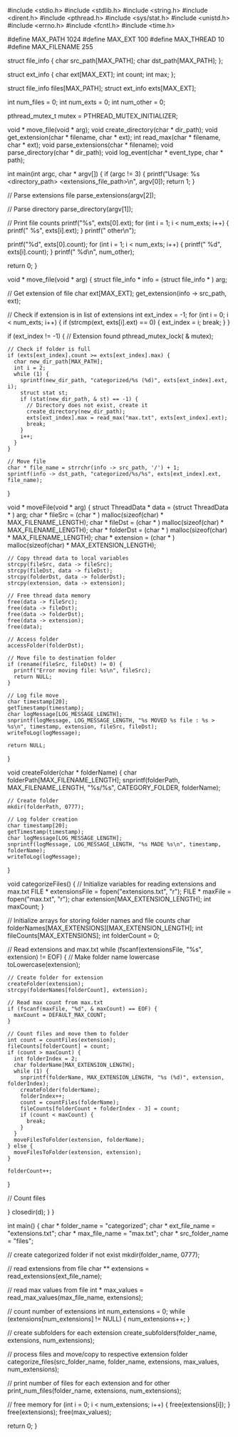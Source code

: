 #include <stdio.h>
#include <stdlib.h>
#include <string.h>
#include <dirent.h>
#include <pthread.h>
#include <sys/stat.h>
#include <unistd.h>
#include <errno.h>
#include <fcntl.h>
#include <time.h>

#define MAX_PATH 1024
#define MAX_EXT 100
#define MAX_THREAD 10
#define MAX_FILENAME 255

struct file_info {
  char src_path[MAX_PATH];
  char dst_path[MAX_PATH];
};

struct ext_info {
  char ext[MAX_EXT];
  int count;
  int max;
};

struct file_info files[MAX_PATH];
struct ext_info exts[MAX_EXT];

int num_files = 0;
int num_exts = 0;
int num_other = 0;

pthread_mutex_t mutex = PTHREAD_MUTEX_INITIALIZER;

void * move_file(void * arg);
void create_directory(char * dir_path);
void get_extension(char * filename, char * ext);
int read_max(char * filename, char * ext);
void parse_extensions(char * filename);
void parse_directory(char * dir_path);
void log_event(char * event_type, char * path);

int main(int argc, char * argv[]) {
  if (argc != 3) {
    printf("Usage: %s <directory_path> <extensions_file_path>\n", argv[0]);
    return 1;
  }

  // Parse extensions file
  parse_extensions(argv[2]);

  // Parse directory
  parse_directory(argv[1]);

  // Print file counts
  printf("%s", exts[0].ext);
  for (int i = 1; i < num_exts; i++) {
    printf(" %s", exts[i].ext);
  }
  printf(" other\n");

  printf("%d", exts[0].count);
  for (int i = 1; i < num_exts; i++) {
    printf(" %d", exts[i].count);
  }
  printf(" %d\n", num_other);

  return 0;
}

void * move_file(void * arg) {
  struct file_info * info = (struct file_info * ) arg;

  // Get extension of file
  char ext[MAX_EXT];
  get_extension(info -> src_path, ext);

  // Check if extension is in list of extensions
  int ext_index = -1;
  for (int i = 0; i < num_exts; i++) {
    if (strcmp(ext, exts[i].ext) == 0) {
      ext_index = i;
      break;
    }
  }

  if (ext_index != -1) {
    // Extension found
    pthread_mutex_lock( & mutex);

    // Check if folder is full
    if (exts[ext_index].count >= exts[ext_index].max) {
      char new_dir_path[MAX_PATH];
      int i = 2;
      while (1) {
        sprintf(new_dir_path, "categorized/%s (%d)", exts[ext_index].ext, i);
        struct stat st;
        if (stat(new_dir_path, & st) == -1) {
          // Directory does not exist, create it
          create_directory(new_dir_path);
          exts[ext_index].max = read_max("max.txt", exts[ext_index].ext);
          break;
        }
        i++;
      }
    }

    // Move file
    char * file_name = strrchr(info -> src_path, '/') + 1;
    sprintf(info -> dst_path, "categorized/%s/%s", exts[ext_index].ext, file_name);
  }

  void * moveFile(void * arg) {
    struct ThreadData * data = (struct ThreadData * ) arg;
    char * fileSrc = (char * ) malloc(sizeof(char) * MAX_FILENAME_LENGTH);
    char * fileDst = (char * ) malloc(sizeof(char) * MAX_FILENAME_LENGTH);
    char * folderDst = (char * ) malloc(sizeof(char) * MAX_FILENAME_LENGTH);
    char * extension = (char * ) malloc(sizeof(char) * MAX_EXTENSION_LENGTH);

    // Copy thread data to local variables
    strcpy(fileSrc, data -> fileSrc);
    strcpy(fileDst, data -> fileDst);
    strcpy(folderDst, data -> folderDst);
    strcpy(extension, data -> extension);

    // Free thread data memory
    free(data -> fileSrc);
    free(data -> fileDst);
    free(data -> folderDst);
    free(data -> extension);
    free(data);

    // Access folder
    accessFolder(folderDst);

    // Move file to destination folder
    if (rename(fileSrc, fileDst) != 0) {
      printf("Error moving file: %s\n", fileSrc);
      return NULL;
    }

    // Log file move
    char timestamp[20];
    getTimestamp(timestamp);
    char logMessage[LOG_MESSAGE_LENGTH];
    snprintf(logMessage, LOG_MESSAGE_LENGTH, "%s MOVED %s file : %s > %s\n", timestamp, extension, fileSrc, fileDst);
    writeToLog(logMessage);

    return NULL;

  }

  void createFolder(char * folderName) {
    char folderPath[MAX_FILENAME_LENGTH];
    snprintf(folderPath, MAX_FILENAME_LENGTH, "%s/%s", CATEGORY_FOLDER, folderName);

    // Create folder
    mkdir(folderPath, 0777);

    // Log folder creation
    char timestamp[20];
    getTimestamp(timestamp);
    char logMessage[LOG_MESSAGE_LENGTH];
    snprintf(logMessage, LOG_MESSAGE_LENGTH, "%s MADE %s\n", timestamp, folderName);
    writeToLog(logMessage);
  }

  void categorizeFiles() {
    // Initialize variables for reading extensions and max.txt
    FILE * extensionsFile = fopen("extensions.txt", "r");
    FILE * maxFile = fopen("max.txt", "r");
    char extension[MAX_EXTENSION_LENGTH];
    int maxCount;
  }

  // Initialize arrays for storing folder names and file counts
  char folderNames[MAX_EXTENSIONS][MAX_EXTENSION_LENGTH];
  int fileCounts[MAX_EXTENSIONS];
  int folderCount = 0;

  // Read extensions and max.txt
  while (fscanf(extensionsFile, "%s", extension) != EOF) {
    // Make folder name lowercase
    toLowercase(extension);

    // Create folder for extension
    createFolder(extension);
    strcpy(folderNames[folderCount], extension);

    // Read max count from max.txt
    if (fscanf(maxFile, "%d", & maxCount) == EOF) {
      maxCount = DEFAULT_MAX_COUNT;
    }

    // Count files and move them to folder
    int count = countFiles(extension);
    fileCounts[folderCount] = count;
    if (count > maxCount) {
      int folderIndex = 2;
      char folderName[MAX_EXTENSION_LENGTH];
      while (1) {
        snprintf(folderName, MAX_EXTENSION_LENGTH, "%s (%d)", extension, folderIndex);
        createFolder(folderName);
        folderIndex++;
        count = countFiles(folderName);
        fileCounts[folderCount + folderIndex - 3] = count;
        if (count < maxCount) {
          break;
        }
      }
      moveFilesToFolder(extension, folderName);
    } else {
      moveFilesToFolder(extension, extension);
    }

    folderCount++;
  }

  // Count files

}
closedir(d);
}
}

int main() {
  char * folder_name = "categorized";
  char * ext_file_name = "extensions.txt";
  char * max_file_name = "max.txt";
  char * src_folder_name = "files";

  // create categorized folder if not exist
  mkdir(folder_name, 0777);

  // read extensions from file
  char ** extensions = read_extensions(ext_file_name);

  // read max values from file
  int * max_values = read_max_values(max_file_name, extensions);

  // count number of extensions
  int num_extensions = 0;
  while (extensions[num_extensions] != NULL) {
    num_extensions++;
  }

  // create subfolders for each extension
  create_subfolders(folder_name, extensions, num_extensions);

  // process files and move/copy to respective extension folder
  categorize_files(src_folder_name, folder_name, extensions, max_values, num_extensions);

  // print number of files for each extension and for other
  print_num_files(folder_name, extensions, num_extensions);

  // free memory
  for (int i = 0; i < num_extensions; i++) {
    free(extensions[i]);
  }
  free(extensions);
  free(max_values);

  return 0;
}